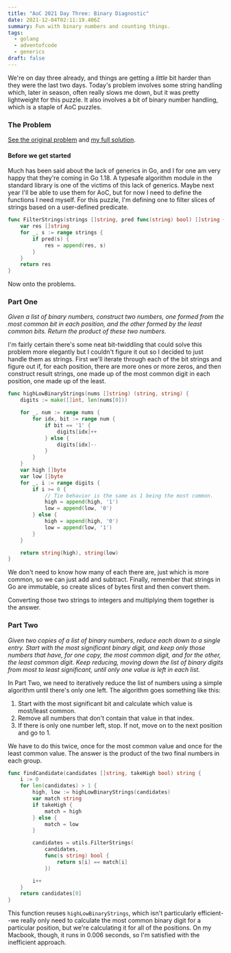 ```yaml
---
title: "AoC 2021 Day Three: Binary Diagnostic"
date: 2021-12-04T02:11:19.406Z
summary: Fun with binary numbers and counting things.
tags:
  - golang
  - adventofcode
  - generics
draft: false
---
```

We're on day three already, and things are getting a *little* bit harder than they were the last two days. Today's problem involves some string handling which, later in season, often really slows me down, but it was pretty lightweight for this puzzle. It also involves a bit of binary number handling, which is a staple of AoC puzzles.

### The Problem

[See the original problem](https://adventofcode.com/2021/day/3) and [my full solution](https://github.com/biesnecker/godvent/blob/main/twentytwentyone/day_three.go).

#### Before we get started

Much has been said about the lack of generics in Go, and I for one am very happy that they're coming in Go 1.18. A typesafe algorithm module in the standard library is one of the victims of this lack of generics. Maybe next year I'll be able to use them for AoC, but for now I need to define the functions I need myself. For this puzzle, I'm defining one to filter slices of strings based on a user-defined predicate.

```go
func FilterStrings(strings []string, pred func(string) bool) []string {
    var res []string
    for _, s := range strings {
        if pred(s) {
            res = append(res, s)
        }
    }
    return res
}
```

Now onto the problems.

### Part One

*Given a list of binary numbers, construct two numbers, one formed from the most common bit in each position, and the other formed by the least common bits. Return the product of these two numbers.*

I'm fairly certain there's some neat bit-twiddling that could solve this problem more elegantly but I couldn't figure it out so I decided to just handle them as strings. First we'll iterate through each of the bit strings and figure out if, for each position, there are more ones or more zeros, and then construct result strings, one made up of the most common digit in each position, one made up of the least.

```go
func highLowBinaryStrings(nums []string) (string, string) {
    digits := make([]int, len(nums[0]))

    for _, num := range nums {
        for idx, bit := range num {
            if bit == '1' {
                digits[idx]++
            } else {
                digits[idx]--
            }
        }
    }
    var high []byte
    var low []byte
    for _, i := range digits {
        if i >= 0 {
            // Tie behavior is the same as 1 being the most common.
            high = append(high, '1')
            low = append(low, '0')
        } else {
            high = append(high, '0')
            low = append(low, '1')
        }
    }

    return string(high), string(low)
}
```

We don't need to know how many of each there are, just which is more common, so we can just add and subtract. Finally, remember that strings in Go are immutable, so create slices of bytes first and then convert them.

Converting those two strings to integers and multiplying them together is the answer.

### Part Two

*Given two copies of a list of binary numbers, reduce each down to a single entry. Start with the most significant binary digit, and keep only those numbers that have, for one copy, the most common digit, and for the other, the least common digit. Keep reducing, moving down the list of binary digits from most to least significant, until only one value is left in each list.*

In Part Two, we need to iteratively reduce the list of numbers using a simple algorithm until there's only one left. The algorithm goes something like this:

1. Start with the most significant bit and calculate which value is most/least common. 
2. Remove all numbers that don't contain that value in that index.
3. If there is only one number left, stop. If not, move on to the next position and go to 1.

We have to do this twice, once for the most common value and once for the least common value. The answer is the product of the two final numbers in each group.

```go
func findCandidate(candidates []string, takeHigh bool) string {
    i := 0
    for len(candidates) > 1 {
        high, low := highLowBinaryStrings(candidates)
        var match string
        if takeHigh {
            match = high
        } else {
            match = low
        }

        candidates = utils.FilterStrings(
            candidates,
            func(s string) bool {
                return s[i] == match[i]
            })

        i++
    }
    return candidates[0]
}
```

This function reuses `highLowBinaryStrings`, which isn't particularly efficient--we really only need to calculate the most common binary digit for a particular position, but we're calculating it for all of the positions. On my Macbook, though, it runs in 0.006 seconds, so I'm satisfied with the inefficient approach.
